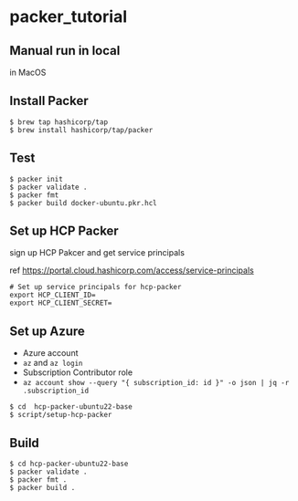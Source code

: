 # packer_tutorial


## Manual run in local

in MacOS

## Install Packer

```console
$ brew tap hashicorp/tap
$ brew install hashicorp/tap/packer
```

## Test

```console
$ packer init
$ packer validate .
$ packer fmt
$ packer build docker-ubuntu.pkr.hcl
```

## Set up HCP Packer

sign up HCP Pakcer and get service principals

ref https://portal.cloud.hashicorp.com/access/service-principals

```console
# Set up service principals for hcp-packer
export HCP_CLIENT_ID=
export HCP_CLIENT_SECRET=
```

## Set up Azure

- Azure account
- `az` and `az login`
- Subscription Contributor role
- `az account show --query "{ subscription_id: id }" -o json | jq -r .subscription_id`

```console
$ cd  hcp-packer-ubuntu22-base
$ script/setup-hcp-packer
```

## Build

```console
$ cd hcp-packer-ubuntu22-base
$ packer validate .
$ packer fmt .
$ packer build .
```
